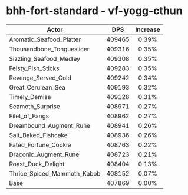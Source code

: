 # bhh-fort-standard - vf-yogg-cthun
| Actor | DPS | Increase |
|---|:---:|:---:|
|Aromatic_Seafood_Platter|409465|0.39%|
|Thousandbone_Tongueslicer|409316|0.35%|
|Sizzling_Seafood_Medley|409308|0.35%|
|Feisty_Fish_Sticks|409283|0.35%|
|Revenge_Served_Cold|409242|0.34%|
|Great_Cerulean_Sea|409193|0.32%|
|Timely_Demise|409128|0.31%|
|Seamoth_Surprise|408971|0.27%|
|Filet_of_Fangs|408962|0.27%|
|Dreambound_Augment_Rune|408941|0.26%|
|Salt_Baked_Fishcake|408936|0.26%|
|Fated_Fortune_Cookie|408763|0.22%|
|Draconic_Augment_Rune|408723|0.21%|
|Roast_Duck_Delight|408404|0.13%|
|Thrice_Spiced_Mammoth_Kabob|408152|0.07%|
|Base|407869|0.00%|
